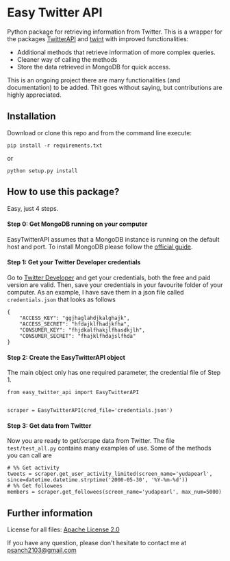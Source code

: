 # Easy Twitter API 
Python package for retrieving information from Twitter. This is a wrapper for  the 
packages [TwitterAPI](https://github.com/geduldig/TwitterAPI) and 
[twint](https://github.com/twintproject/twint) with improved functionalities:

- Additional methods that retrieve information of more complex queries.
- Cleaner way of calling the methods
- Store the data retrieved in MongoDB for quick access.


This is an ongoing project there are many functionalities (and documentation) to be added. Thit goes without saying, but contributions are highly appreciated.

## Installation

Download or clone this repo and from the command line execute: 

```
pip install -r requirements.txt
```

or 

```
python setup.py install
```

## How to use this package?
Easy, just 4 steps.

#### Step 0: Get MongoDB running on your computer

EasyTwitterAPI assumes that a MongoDB instance is running on the default host and port. To install MongoDB please follow the [official guide](http://www.mongodb.org/display/DOCS/Getting+Started).
#### Step 1: Get your Twitter Developer credentials 

Go to [Twitter Developer](https://developer.twitter.com/en) and get your credentials, both the free and paid version are valid.
Then, save your credentials in your favourite folder of your computer. As an example, I have save them in a json file 
called ```credentials.json``` that looks as follows

```
{
    "ACCESS_KEY": "ggjhaglahdjkalghajk",
    "ACCESS_SECRET": "hfdajklfhadjkfha",
    "CONSUMER_KEY": "fhjdkalfhakjlfhasdkjlh",
    "CONSUMER_SECRET": "fhajklfhdajslfhda"
}
```


#### Step 2: Create the EasyTwitterAPI object
The main object only has one required parameter, the credential file of Step 1.
```
from easy_twitter_api import EasyTwitterAPI


scraper = EasyTwitterAPI(cred_file='credentials.json')
```


#### Step 3: Get data from Twitter
Now you are ready to get/scrape data from Twitter. The file ```test/test_all.py``` contains many examples of use. 
Some of the methods you can call are

```
# %% Get activity
tweets = scraper.get_user_activity_limited(screen_name='yudapearl',  since=datetime.datetime.strptime('2000-05-30', '%Y-%m-%d'))
# %% Get followees
members = scraper.get_followees(screen_name='yudapearl', max_num=5000)
```


## Further information
License for all files: [Apache License 2.0](LICENSE)

If you have any question, please don't hesitate to contact me at <psanch2103@gmail.com>
